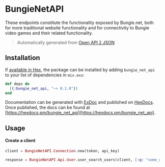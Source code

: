 # BungieNetAPI

These endpoints constitute the functionality exposed by Bungie.net, both for more traditional website functionality and for connectivity to Bungie video games and their related functionality.

> Automatically generated from [Open API 2 JSON](https://github.com/Bungie-net/api/blob/master/openapi-2.json)

## Installation

If [available in Hex](https://hex.pm/docs/publish), the package can be installed
by adding `bungie_net_api` to your list of dependencies in `mix.exs`:

```elixir
def deps do
  [{:bungie_net_api, "~> 0.1.0"}]
end
```

Documentation can be generated with [ExDoc](https://github.com/elixir-lang/ex_doc)
and published on [HexDocs](https://hexdocs.pm). Once published, the docs can
be found at [https://hexdocs.pm/bungie_net_api](https://hexdocs.pm/bungie_net_api).

## Usage

#### Create a client

```elixir
client = BungieNetAPI.Connection.new(token, api_key)

response = BungieNetAPI.Api.User.user_search_users(client, [:q: "some_query"])
```
